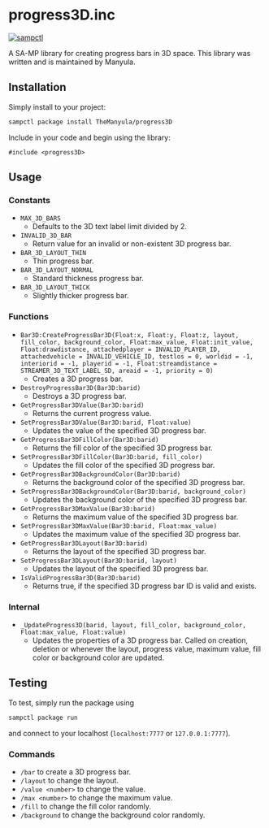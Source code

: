 # progress3D.inc

[![sampctl](https://shields.southcla.ws/badge/sampctl-progress3D-2f2f2f.svg?style=for-the-badge)](https://github.com/TheManyula/progress3D)

A SA-MP library for creating progress bars in 3D space.
This library was written and is maintained by Manyula.

## Installation

Simply install to your project:

```bash
sampctl package install TheManyula/progress3D
```

Include in your code and begin using the library:

```pawn
#include <progress3D>
```

## Usage

### Constants

* `MAX_3D_BARS`
  * Defaults to the 3D text label limit divided by 2.
* `INVALID_3D_BAR`
  * Return value for an invalid or non-existent 3D progress bar.
* `BAR_3D_LAYOUT_THIN`
  * Thin progress bar.
* `BAR_3D_LAYOUT_NORMAL`
  * Standard thickness progress bar.
* `BAR_3D_LAYOUT_THICK`
  * Slightly thicker progress bar.

### Functions

* `Bar3D:CreateProgressBar3D(Float:x, Float:y, Float:z, layout, fill_color, background_color, Float:max_value, Float:init_value, Float:drawdistance, attachedplayer = INVALID_PLAYER_ID, attachedvehicle = INVALID_VEHICLE_ID, testlos = 0, worldid = -1, interiorid = -1, playerid = -1, Float:streamdistance = STREAMER_3D_TEXT_LABEL_SD, areaid = -1, priority = 0)`
  * Creates a 3D progress bar.
* `DestroyProgressBar3D(Bar3D:barid)`
  * Destroys a 3D progress bar.
* `GetProgressBar3DValue(Bar3D:barid)`
  * Returns the current progress value.
* `SetProgressBar3DValue(Bar3D:barid, Float:value)`
  * Updates the value of the specified 3D progress bar.
* `GetProgressBar3DFillColor(Bar3D:barid)`
  * Returns the fill color of the specified 3D progress bar.
* `SetProgressBar3DFillColor(Bar3D:barid, fill_color)`
  * Updates the fill color of the specified 3D progress bar.
* `GetProgressBar3DBackgroundColor(Bar3D:barid)`
  * Returns the background color of the specified 3D progress bar.
* `SetProgressBar3DBackgroundColor(Bar3D:barid, background_color)`
  * Updates the background color of the specified 3D progress bar.
* `GetProgressBar3DMaxValue(Bar3D:barid)`
  * Returns the maximum value of the specified 3D progress bar.
* `SetProgressBar3DMaxValue(Bar3D:barid, Float:max_value)`
  * Updates the maximum value of the specified 3D progress bar.
* `GetProgressBar3DLayout(Bar3D:barid)`
  * Returns the layout of the specified 3D progress bar.
* `SetProgressBar3DLayout(Bar3D:barid, layout)`
  * Updates the layout of the specified 3D progress bar.
* `IsValidProgressBar3D(Bar3D:barid)`
  * Returns true, if the specified 3D progress bar ID is valid and exists.

### Internal

* `_UpdateProgress3D(barid, layout, fill_color, background_color, Float:max_value, Float:value)`
  * Updates the properties of a 3D progress bar. Called on creation, deletion or whenever the layout, progress value, maximum value, fill color or background color are updated.

## Testing

To test, simply run the package using

```bash
sampctl package run
```

and connect to your localhost (`localhost:7777` or `127.0.0.1:7777`).

### Commands
* `/bar` to create a 3D progress bar.
* `/layout` to change the layout.
* `/value <number>` to change the value.
* `/max <number>` to change the maximum value. 
* `/fill` to change the fill color randomly.
* `/background` to change the background color randomly. 
